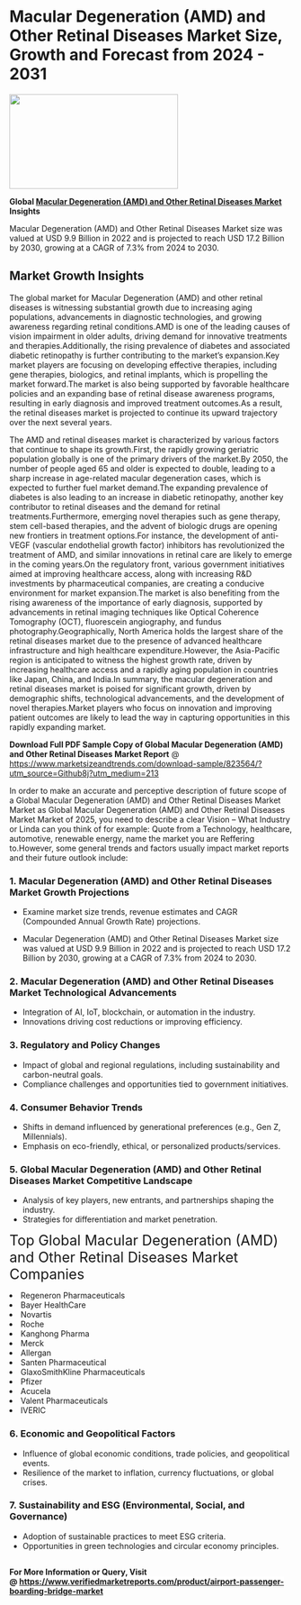 <H1>Macular Degeneration (AMD) and Other Retinal Diseases Market Size, Growth and Forecast from 2024 - 2031</H1><img class="aligncenter size-medium wp-image-584254" src="https://thirdeyenews.in/wp-content/uploads/2024/09/Global-Market-Research-300x168.jpeg" alt="" width="300" height="168" /><p><strong>Global&nbsp;<a href="https://www.marketsizeandtrends.com/download-sample/823564/?utm_source=Github8j?utm_medium=213">Macular Degeneration (AMD) and Other Retinal Diseases Market</a> Insights</strong></p><p>Macular Degeneration (AMD) and Other Retinal Diseases Market size was valued at USD 9.9 Billion in 2022 and is projected to reach USD 17.2 Billion by 2030, growing at a CAGR of 7.3% from 2024 to 2030.</p><p><h2>Market Growth Insights</h2> <p>The global market for Macular Degeneration (AMD) and other retinal diseases is witnessing substantial growth due to increasing aging populations, advancements in diagnostic technologies, and growing awareness regarding retinal conditions.AMD is one of the leading causes of vision impairment in older adults, driving demand for innovative treatments and therapies.Additionally, the rising prevalence of diabetes and associated diabetic retinopathy is further contributing to the market’s expansion.Key market players are focusing on developing effective therapies, including gene therapies, biologics, and retinal implants, which is propelling the market forward.The market is also being supported by favorable healthcare policies and an expanding base of retinal disease awareness programs, resulting in early diagnosis and improved treatment outcomes.As a result, the retinal diseases market is projected to continue its upward trajectory over the next several years.</p> <p>The AMD and retinal diseases market is characterized by various factors that continue to shape its growth.First, the rapidly growing geriatric population globally is one of the primary drivers of the market.By 2050, the number of people aged 65 and older is expected to double, leading to a sharp increase in age-related macular degeneration cases, which is expected to further fuel market demand.The expanding prevalence of diabetes is also leading to an increase in diabetic retinopathy, another key contributor to retinal diseases and the demand for retinal treatments.Furthermore, emerging novel therapies such as gene therapy, stem cell-based therapies, and the advent of biologic drugs are opening new frontiers in treatment options.For instance, the development of anti-VEGF (vascular endothelial growth factor) inhibitors has revolutionized the treatment of AMD, and similar innovations in retinal care are likely to emerge in the coming years.On the regulatory front, various government initiatives aimed at improving healthcare access, along with increasing R&D investments by pharmaceutical companies, are creating a conducive environment for market expansion.The market is also benefiting from the rising awareness of the importance of early diagnosis, supported by advancements in retinal imaging techniques like Optical Coherence Tomography (OCT), fluorescein angiography, and fundus photography.Geographically, North America holds the largest share of the retinal diseases market due to the presence of advanced healthcare infrastructure and high healthcare expenditure.However, the Asia-Pacific region is anticipated to witness the highest growth rate, driven by increasing healthcare access and a rapidly aging population in countries like Japan, China, and India.In summary, the macular degeneration and retinal diseases market is poised for significant growth, driven by demographic shifts, technological advancements, and the development of novel therapies.Market players who focus on innovation and improving patient outcomes are likely to lead the way in capturing opportunities in this rapidly expanding market.</p> <p><span class=""><strong>Download Full PDF Sample Copy of Global Macular Degeneration (AMD) and Other Retinal Diseases Market Report</strong> @ <a href="https://www.marketsizeandtrends.com/download-sample/823564/?utm_source=Github8j?utm_medium=213" target="_blank">https://www.marketsizeandtrends.com/download-sample/823564/?utm_source=Github8j?utm_medium=213</a></span></p><p>In order to make an accurate and perceptive description of future scope of a Global&nbsp;Macular Degeneration (AMD) and Other Retinal Diseases Market Market as Global&nbsp;Macular Degeneration (AMD) and Other Retinal Diseases Market Market of 2025, you need to describe a clear Vision &ndash; What Industry or Linda can you think of for example: Quote from a Technology, healthcare, automotive, renewable energy, name the market you are Reffering to.However, some general trends and factors usually impact market reports and their future outlook include:</p><h3>1.&nbsp;<strong>Macular Degeneration (AMD) and Other Retinal Diseases Market Growth Projections</strong></h3><ul><li>Examine market size trends, revenue estimates and CAGR (Compounded Annual Growth Rate) projections.</li><li><p>Macular Degeneration (AMD) and Other Retinal Diseases Market size was valued at USD 9.9 Billion in 2022 and is projected to reach USD 17.2 Billion by 2030, growing at a CAGR of 7.3% from 2024 to 2030.</p></li></ul><h3>2.&nbsp;<strong>Macular Degeneration (AMD) and Other Retinal Diseases Market Technological Advancements</strong></h3><ul><li>Integration of AI, IoT, blockchain, or automation in the industry.</li><li>Innovations driving cost reductions or improving efficiency.</li></ul><h3>3.&nbsp;<strong>Regulatory and Policy Changes</strong></h3><ul><li>Impact of global and regional regulations, including sustainability and carbon-neutral goals.</li><li>Compliance challenges and opportunities tied to government initiatives.</li></ul><h3>4.&nbsp;<strong>Consumer Behavior Trends</strong></h3><ul><li>Shifts in demand influenced by generational preferences (e.g., Gen Z, Millennials).</li><li>Emphasis on eco-friendly, ethical, or personalized products/services.</li></ul><h3>5.&nbsp;<strong>Global Macular Degeneration (AMD) and Other Retinal Diseases Market Competitive Landscape</strong></h3><ul><li>Analysis of key players, new entrants, and partnerships shaping the industry.</li><li>Strategies for differentiation and market penetration.</li></ul><p data-pm-slice="1 1 []"><span style="color: inherit; font-family: inherit; font-size: 25px;">Top Global Macular Degeneration (AMD) and Other Retinal Diseases Market Companies</span></p><div class="" data-test-id=""><p><li>Regeneron Pharmaceuticals</li><li> Bayer HealthCare</li><li> Novartis</li><li> Roche</li><li> Kanghong Pharma</li><li> Merck</li><li> Allergan</li><li> Santen Pharmaceutical</li><li> GlaxoSmithKline Pharmaceuticals</li><li> Pfizer</li><li> Acucela</li><li> Valent Pharmaceuticals</li><li> IVERIC</li></p></div><h3>6.&nbsp;<strong>Economic and Geopolitical Factors</strong></h3><ul><li>Influence of global economic conditions, trade policies, and geopolitical events.</li><li>Resilience of the market to inflation, currency fluctuations, or global crises.</li></ul><h3>7.&nbsp;<strong>Sustainability and ESG (Environmental, Social, and Governance)</strong></h3><ul><li>Adoption of sustainable practices to meet ESG criteria.</li><li>Opportunities in green technologies and circular economy principles.</li></ul><h2><strong style="font-size: 14px;">For More Information or Query, Visit @&nbsp;</strong><a style="background-color: #ffffff; font-size: 14px;" href="https://www.marketsizeandtrends.com/report/macular-degeneration-amd-and-other-retinal-diseases-market/" target="_blank">https://www.verifiedmarketreports.com/product/airport-passenger-boarding-bridge-market</a></h2>